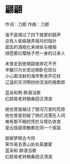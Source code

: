 # 翩翩

作词：刀郎
作曲：刀郎

谁不是错过了四下报更的鼓声  
总有人偷偷拨弄镜月的指针  
罂缶的酒瓶化来绮纨与楼阁  
绿芭蕉红樱桃孑然一身的过来人  

未曾走到绝境路彼岸花不开  
辛酸只为长安远倒卧在琼台  
小心那流射的海市售卖开花杖  
辽遥的天河啊纷纷流淌的挽歌郎  

蓝采和啊 醉酒当歌  
红颜易老转眼桑田泛清波  

她也曾是越过了银河万里的荒原  
他也曾是划破了绚烂流落在人间  
唯有那不眠的凭栏与情仇依舍  
是云摇是雨散都在同一个摇篮  

邯郸梦啊古今同  
荣华易去青山处处英雄冢  
蓝采和 醉酒当歌  
红颜易老转眼桑田泛清波
